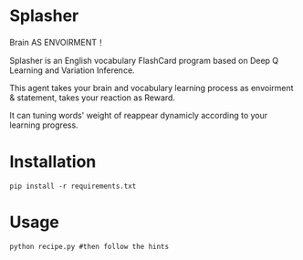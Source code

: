 # Splasher

Brain AS ENVOIRMENT！

Splasher is an English vocabulary FlashCard program based on Deep Q Learning and Variation Inference.

This agent takes your brain and vocabulary learning process as envoirment & statement, takes your reaction as Reward.

It can tuning words' weight of reappear dynamicly according to your learning progress.

# Installation

```
pip install -r requirements.txt
```

# Usage

```
python recipe.py #then follow the hints
```
